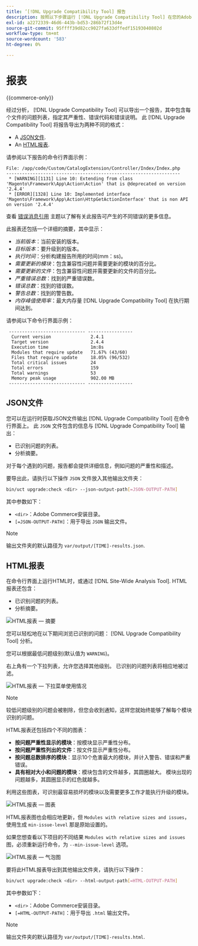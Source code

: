 ```yaml
---
title: ’[!DNL Upgrade Compatibility Tool] 报告
description: 按照以下步骤运行 [!DNL Upgrade Compatibility Tool] 在您的Adobe Commerce项目上。
exl-id: a2272339-46d6-443b-bd53-286b72f13d4e
source-git-commit: 95ffff39d82cc9027fa633dffedf15193040802d
workflow-type: tm+mt
source-wordcount: '583'
ht-degree: 0%

---
```


# 报表

{{commerce-only}}

经过分析， [!DNL Upgrade Compatibility Tool] 可以导出一个报告，其中包含每个文件的问题列表，指定其严重性、错误代码和错误说明。 此 [!DNL Upgrade Compatibility Tool] 将报告导出为两种不同的格式：

- A [JSON文件](reports.md#json-file).
- An [HTML报表](reports.md#html-report).

请参阅以下报告的命令行界面示例：

```terminal
File: /app/code/Custom/CatalogExtension/Controller/Index/Index.php
------------------------------------------------------------------
 * [WARNING][1131] Line 10: Extending from class 'Magento\Framework\App\Action\Action' that is @deprecated on version '2.4.4'
 * [ERROR][1328] Line 10: Implemented interface 'Magento\Framework\App\Action\HttpGetActionInterface' that is non API on version '2.4.4'
```

查看 [错误消息引用](../upgrade-compatibility-tool/error-messages.md) 主题以了解有关此报告可产生的不同错误的更多信息。

此报表还包括一个详细的摘要，其中显示：

- *当前版本*：当前安装的版本。
- *目标版本*：要升级到的版本。
- *执行时间*：分析构建报告所用的时间(mm：ss)。
- *需要更新的模块*：包含兼容性问题并需要更新的模块的百分比。
- *需要更新的文件*：包含兼容性问题并需要更新的文件的百分比。
- *严重错误总数*：找到的严重错误数。
- *错误总数*：找到的错误数。
- *警告总数*：找到的警告数。
- *内存峰值使用率*：最大内存量 [!DNL Upgrade Compatibility Tool] 在执行期间达到。

请参阅以下命令行界面示例：

```terminal
 ----------------------------- ----------------- 
  Current version               2.4.1            
  Target version                2.4.4            
  Execution time                1m:8s            
  Modules that require update   71.67% (43/60)   
  Files that require update     18.05% (96/532)  
  Total critical issues         24               
  Total errors                  159              
  Total warnings                53               
  Memory peak usage             902.00 MB        
 ----------------------------- ----------------- 
```

## JSON文件

您可以在运行时获取JSON文件输出 [!DNL Upgrade Compatibility Tool] 在命令行界面上。 此 `JSON` 文件包含的信息与 [!DNL Upgrade Compatibility Tool] 输出：

- 已识别问题的列表。
- 分析摘要。

对于每个遇到的问题，报告都会提供详细信息，例如问题的严重性和描述。

要导出此，请执行以下操作 `JSON` 文件放入其他输出文件夹：

```bash
bin/uct upgrade:check <dir> --json-output-path[=JSON-OUTPUT-PATH]
```

其中参数如下：

- `<dir>`：Adobe Commerce安装目录。
- `[=JSON-OUTPUT-PATH]`：用于导出 `JSON` 输出文件。

>[!NOTE]
>
> 输出文件夹的默认路径为 `var/output/[TIME]-results.json`.

## HTML报表

在命令行界面上运行HTML时，或通过 [!DNL Site-Wide Analysis Tool]. HTML报表还包含：

- 已识别问题的列表。
- 分析摘要。

![HTML报表 — 摘要](../../assets/upgrade-guide/uct-html-summary.png)

您可以轻松地在以下期间浏览已识别的问题： [!DNL Upgrade Compatibility Tool] 分析。

您可以根据最低问题级别(默认值为 `WARNING`)。

右上角有一个下拉列表，允许您选择其他级别。 已识别的问题列表将相应地被过滤。

![HTML报表 — 下拉菜单使用情况](../../assets/upgrade-guide/uct-html-filtered-issues-list.png)

>[!NOTE]
>
> 较低问题级别的问题会被剔除，但您会收到通知，这样您就始终能够了解每个模块识别的问题。

HTML报表还包括四个不同的图表：

- **按问题严重性显示的模块**：按模块显示严重性分布。
- **按问题严重性列出的文件**：按文件显示严重性分布。
- **按问题总数排序的模块**：显示10个危害最大的模块，并计入警告、错误和严重错误。
- **具有相对大小和问题的模块**：模块包含的文件越多，其圆圈越大。 模块出现的问题越多，其圆圈显示的红色就越多。

利用这些图表，可识别最容易损坏的模块以及需要更多工作才能执行升级的模块。

![HTML报表 — 图表](../../assets/upgrade-guide/uct-html-diagrams.png)

HTML报表图也会相应地更新，但 `Modules with relative sizes and issues`，使用生成 `min-issue-level` 那是原始设置的。

如果您想查看以下项目的不同结果 `Modules with relative sizes and issues` 图，必须重新运行命令，为 `--min-issue-level` 选项。

![HTML报表 — 气泡图](../../assets/upgrade-guide/uct-html-filtered-diagrams.png)

要将此HTML报表导出到其他输出文件夹，请执行以下操作：

```bash
bin/uct upgrade:check <dir> --html-output-path[=HTML-OUTPUT-PATH]
```

其中参数如下：

- `<dir>`：Adobe Commerce安装目录。
- `[=HTML-OUTPUT-PATH]`：用于导出 `.html` 输出文件。

>[!NOTE]
>
> 输出文件夹的默认路径为 `var/output/[TIME]-results.html`.
